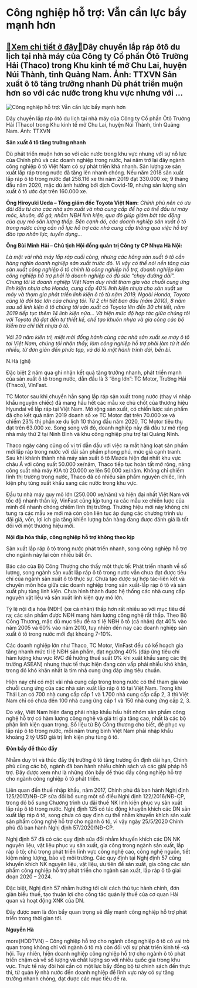 Công nghiệp hỗ trợ: Vẫn cần lực bẩy mạnh hơn
============================================

[:gift:Xem chi tiết ở đây:gift:](https://hddtvn.com/cong-nghiep-ho-tro-van-can-luc-bay-manh-hon/)Dây chuyền lắp ráp ôtô du lịch tại nhà máy của Công ty Cổ phần Ôtô Trường Hải (Thaco) trong Khu kinh tế mở Chu Lai, huyện Núi Thành, tỉnh Quảng Nam. Ảnh: TTXVN Sản xuất ô tô tăng trưởng nhanh Dù phát triển muộn hơn so với các nước trong khu vực nhưng với …
----------------------------------------------------------------------------------------------------------------------------------------------------------------------------------------------------------------------------------------------------------------





![Công nghiệp hỗ trợ: Vẫn cần lực bẩy mạnh hơn](https://hddtvn.com/wp-content/uploads/2021/01/1820_1-2.jpg "Công nghiệp hỗ trợ: Vẫn cần lực bẩy mạnh hơn")


Dây chuyền lắp ráp ôtô du lịch tại nhà máy của Công ty Cổ phần Ôtô Trường Hải (Thaco) trong Khu kinh tế mở Chu Lai, huyện Núi Thành, tỉnh Quảng Nam. Ảnh: TTXVN



**Sản xuất ô tô tăng trưởng nhanh**


Dù phát triển muộn hơn so với các nước trong khu vực nhưng với sự nỗ lực của Chính phủ và các doanh nghiệp trong nước, hai năm trở lại đây ngành công nghiệp ô tô Việt Nam có sự phát triển khá nhanh. Sản lượng xe sản xuất lắp ráp trong nước đã tăng lên nhanh chóng. Nếu năm 2018 sản xuất lắp ráp ô tô trong nước đạt 258.116 xe thì năm 2019 đạt 330.000 xe; 9 tháng đầu năm 2020, mặc dù ảnh hưởng bởi dịch Covid-19, nhưng sản lượng sản xuất ô tô ước đạt trên 160.000 xe.





**Ông Hiroyuki Ueda – Tổng giám đốc Toyota Việt Nam:** 
*Chính phủ nên có ưu đãi đầu tư cho các nhà sản xuất và nhà cung cấp để họ có thể đầu tư máy móc, khuôn, đồ gá, nhằm NĐH linh kiện, qua đó giúp giảm bớt tác động của quy mô sản lượng thấp. Bên cạnh đó, các doanh nghiệp sản xuất ô tô trong nước cũng cần nỗ lực hỗ trợ các nhà cung cấp thông qua việc hỗ trợ đào tạo nhân lực, tuyển dụng…*


**Ông Bùi Minh Hải – Chủ tịch Hội đồng quản trị Công ty CP Nhựa Hà Nội:**


*Là một vài nhà máy lắp ráp cuối cùng, nhưng các hãng sản xuất ô tô cần hàng nghìn doanh nghiệp sản xuất trước đó. Vì vậy có thể nói nền tảng của sản xuất công nghiệp ô tô chính là công nghiệp hỗ trợ, doanh nghiệp làm công nghiệp hỗ trợ phải là doanh nghiệp có đủ sức “chạy đường dài”. Chúng tôi là doanh nghiệp Việt Nam duy nhất tham gia vào chuỗi cung ứng linh kiện nhựa cho Honda, cung cấp 40% linh kiện nhựa cho sản xuất xe máy và tham gia phát triển linh kiện ô tô từ năm 2019. Ngoài Honda, Toyota cũng là đối tác lớn của chúng tôi. Từ 2 chi tiết ban đầu (năm 2010), 8 năm sau số linh kiện ô tô chúng tôi sản xuất có Toyota lên đến 30 chi tiết, năm 2019 tiếp tục thêm 14 linh kiện nữa… Và hiện mức độ hợp tác giữa chúng tôi với Toyota đã đạt đến tự thiết kế, chế tạo khuôn nhựa và gia công các bộ kiểm tra chi tiết nhựa ô tô.*


*Với 20 năm kiên trì, miệt mài đồng hành cùng các nhà sản xuất xe máy ô tô tại Việt Nam, chúng tôi nhận thấy, làm công nghiệp hỗ trợ phải làm từ ít đến nhiều, từ đơn giản đến phức tạp, và đó là một hành trình dài, bền bỉ.*


N.Hà (ghi)






Đặc biệt 2 năm qua ghi nhận kết quả tăng trưởng nhanh, phát triển mạnh của sản xuất ô tô trong nước, dẫn đầu là 3 “ông lớn”: TC Motor, Trường Hải (Thaco), VinFast.


TC Motor sau khi chuyển hẳn sang lắp ráp sản xuất trong nước (thay vì nhập khẩu nguyên chiếc) đã mang hầu hết các mẫu xe chủ chốt của thương hiệu Hyundai về lắp ráp tại Việt Nam. Mở rộng sản xuất, có chiến lược sản phẩm đã cho kết quả năm 2019 doanh số xe TC Motor đạt trên 70.000 xe và chiếm 23% thị phần xe du lịch 10 tháng đầu năm 2020, TC Motor tiêu thụ đạt trên 63.000 xe. Song song với đó, doanh nghiệp này đã đầu tư mở rộng nhà máy thứ 2 tại Ninh Bình và khu công nghiệp phụ trợ tại Quảng Ninh.


Thaco ngày càng củng cố vị trí dẫn đầu với việc ra mắt hàng loạt sản phẩm mới lắp ráp trong nước với dải sản phẩm phong phú, mức giá cạnh tranh. Sau khi khánh thành nhà máy sản xuất ô tô Mazda hiện đại nhất khu vực châu Á với công suất 50.000 xe/năm, Thaco tiếp tục hoàn tất mở rộng, nâng công suất nhà máy KIA từ 20.000 xe lên 50.000 xe/năm. Không chỉ chiếm lĩnh thị trường trong nước, Thaco đã có nhiều sản phẩm nguyên chiếc, linh kiện phụ tùng xuất khẩu sang các nước trong khu vực.


Đầu tư nhà máy quy mô lớn (250.000 xe/năm) và hiện đại nhất Việt Nam với tốc độ nhanh thần kỳ, VinFast cũng kịp tung ra các mẫu xe chiến lược của mình để nhanh chóng chiếm lĩnh thị trường. Thương hiệu mới này không chỉ tung ra các mẫu xe mới mà còn còn liên tục áp dụng các chương trình ưu đãi giá, vốn, lợi ích gia tăng khiến lượng bán hàng đang được đánh giá là tốt đối với một thương hiệu mới.


**Nội địa hóa thấp, công nghiệp hỗ trợ không theo kịp**


Sản xuất lắp ráp ô tô trong nước phát triển nhanh, song công nghiệp hỗ trợ cho ngành này lại còn nhiều bất ổn.


Báo cáo của Bộ Công Thương cho thấy một thực tế: Phát triển nhanh về số lượng, song ngành sản xuất lắp ráp ô tô trong nước vẫn chưa đạt được tiêu chí của ngành sản xuất ô tô thực sự. Chưa tạo được sự hợp tác-liên kết và chuyên môn hóa giữa các doanh nghiệp trong sản xuất-lắp ráp ô tô và sản xuất phụ tùng linh kiện. Chưa hình thành được hệ thống các nhà cung cấp nguyên vật liệu và sản xuất linh kiện quy mô lớn.


Tỷ lệ nội địa hóa (NĐH) (xe cá nhân) thấp hơn rất nhiều so với mục tiêu đề ra; các sản phẩm được NĐH mang hàm lượng công nghệ rất thấp. Theo Bộ Công Thương, mặc dù mục tiêu đề ra tỉ lệ NĐH ô tô (cá nhân) đạt 40% vào năm 2005 và 60% vào năm 2010, tuy nhiên đến nay các doanh nghiệp sản xuất ô tô trong nước mới đạt khoảng 7-10%.


Các doanh nghiệp lớn như Thaco, TC Motor, VinFast đều có kế hoạch gia tăng nhanh mức tỉ lệ NĐH sản phẩm, đạt ngưỡng 40% (đáp ứng tiêu chí hàm lượng khu vực RVC để hưởng thuế suất 0% khi xuất khẩu sang các thị trường ASEAN) nhưng thực tế thực hiện đang còn vấp phải nhiều khó khăn, trong đó khó khăn nhất là tìm nhà cung ứng đáp ứng tiêu chuẩn.


Hiện nay chỉ có một vài nhà cung cấp trong trong nước có thể tham gia vào chuỗi cung ứng của các nhà sản xuất lắp ráp ô tô tại Việt Nam. Trong khi Thái Lan có 700 nhà cung cấp cấp 1 và 1.700 nhà cung cấp cấp 2, 3 thì Việt Nam chỉ có chưa đến 100 nhà cung ứng cấp 1 và 150 nhà cung ứng cấp 2, 3.


Do vậy, Việt Nam hiện đang phải nhập khẩu hầu hết nhóm sản phẩm công nghệ hỗ trợ có hàm lượng công nghệ và giá trị gia tăng cao, nhất là các bộ phận linh kiện quan trọng. Số liệu từ Bộ Công thương cho biết, để phục vụ lắp ráp ô tô trong nước, mỗi năm trung bình Việt Nam phải nhập khẩu khoảng 2 tỷ USD giá trị linh kiện phụ tùng ô tô.


**Đòn bẩy để thúc đẩy**


Nhằm duy trì và thúc đẩy thị trường ô tô tăng trưởng ổn định dài hạn, Chính phủ cùng các bộ, ngành đã ban hành nhiều chính sách và các giải pháp hỗ trợ. Đây được xem như là những đòn bẩy để thúc đẩy công nghiệp hỗ trợ cho ngành công nghiệp ô tô phát triển.


Liên quan đến thuế nhập khẩu, năm 2017, Chính phủ đã ban hành Nghị định 125/2017/NĐ-CP sửa đổi bổ sung một số điều Nghị định 122/2016/NĐ-CP, trong đó bổ sung Chương trình ưu đãi thuế NK linh kiện phục vụ sản xuất lắp ráp ô tô trong nước. Nghị định 125 có tác động khuyến khích các DN sản xuất lắp ráp ô tô, song chưa có quy định cụ thể nhằm khuyến khích sản xuất sản phẩm công nghệ hỗ trợ cho ngành ô tô, vì vậy ngày 25/5/2020 Chính phủ đã ban hành Nghị định 57/2020/NĐ-CP.


Nghị định 57 đã có các quy định sửa đổi nhằm khuyến khích các DN NK nguyên liệu, vật liệu phục vụ sản xuất, gia công trong ngành sản xuất, lắp ráp ô tô; chú trọng phát triển lĩnh vực công nghệ cao, công nghệ nguồn, tiết kiệm năng lượng, bảo vệ môi trường. Các quy định tại Nghị định 57 cũng khuyến khích NK nguyên liệu, vật liệu, ưu tiên để sản xuất, gia công các sản phẩm công nghiệp hỗ trợ phát triển cho ngành sản xuất, lắp ráp ô tô giai đoạn 2020 – 2024.


Đặc biệt, Nghị định 57 nhằm hướng tới cải cách thủ tục hành chính, đơn giản biểu thuế, tạo thuận lợi cho công tác quản lý thuế của cơ quan Hải quan và hoạt động XNK của DN.


Đây được xem là đòn bẩy quan trọng sẽ đẩy mạnh công nghiệp hỗ trợ phát triển trong thời gian tới.




**Nguyễn Hà**



more(HDDTVN) – Công nghiệp hỗ trợ cho ngành công nghiệp ô tô có vai trò quan trọng không chỉ với ngành ô tô mà còn đối với sự phát triển kinh tế -xã hội. Tuy nhiên, hiện doanh nghiệp công nghiệp hỗ trợ cho ngành ô tô phát triển chậm cả về số lượng và chất lượng so với nhiều quốc gia trong khu vực. Thực tế này đòi hỏi cần có một lực bẩy đồng bộ từ chính sách đến thực thi, từ quản lý nhà nước đến doanh nghiệp để lĩnh vực này có sự tăng trưởng nhanh chóng, đạt được các mục tiêu đề ra.

